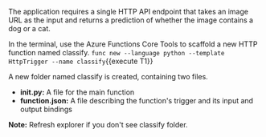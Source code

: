 The application requires a single HTTP API endpoint that takes an image URL as the input and returns a prediction of whether the image contains a dog or a cat.

In the terminal, use the Azure Functions Core Tools to scaffold a new HTTP function named classify.
`func new --language python --template HttpTrigger --name classify`{{execute T1}}

A new folder named classify is created, containing two files.

- **__init__.py:** A file for the main function
- **function.json:** A file describing the function's trigger and its input and output bindings

**Note:** Refresh explorer if you don't see classify folder.
